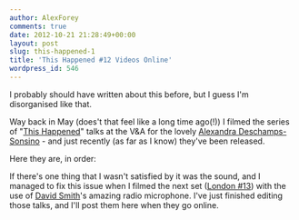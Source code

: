 ```yaml
---
author: AlexForey
comments: true
date: 2012-10-21 21:28:49+00:00
layout: post
slug: this-happened-1
title: 'This Happened #12 Videos Online'
wordpress_id: 546
---
```


I probably should have written about this before, but I guess I'm disorganised like that.

Way back in May (does't that feel like a long time ago(!)) I filmed the series of "[This Happened](http://www.thishappened.org/events/london-12)" talks at the V&A for the lovely [Alexandra Deschamps-Sonsino](http://designswarm.com) - and just recently (as far as I know) they've been released.

Here they are, in order:









If there's one thing that I wasn't satisfied by it was the sound, and I managed to fix this issue when I filmed the next set ([London #13](http://www.thishappened.org/events/london-13)) with the use of [David Smith](http://preoccupations.org)'s amazing radio microphone. I've just finished editing those talks, and I'll post them here when they go online.
